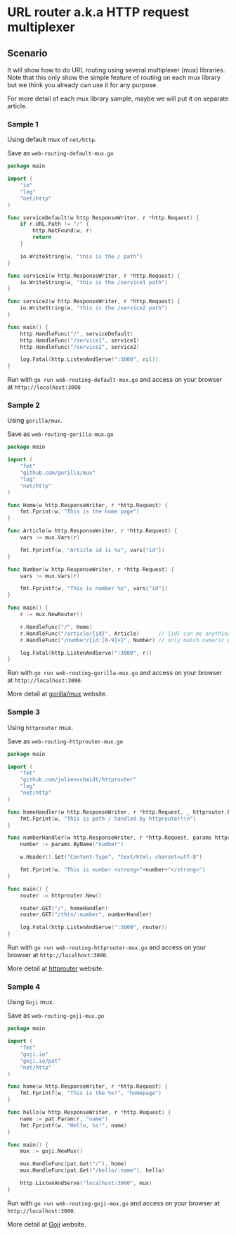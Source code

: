 
# URL router a.k.a HTTP request multiplexer

## Scenario

It will show how to do URL routing using several multiplexer (mux) libraries. Note that this only show the simple feature of routing on each mux library but we think you already can use it for any purpose.

For more detail of each mux library sample, maybe we will put it on separate article.

### Sample 1
Using default mux of `net/http`.

Save as `web-routing-default-mux.go`

```go
package main

import (
    "io"
    "log"
    "net/http"
)

func serviceDefault(w http.ResponseWriter, r *http.Request) {
    if r.URL.Path != "/" {
        http.NotFound(w, r)
        return
    }

    io.WriteString(w, "this is the / path")
}

func service1(w http.ResponseWriter, r *http.Request) {
    io.WriteString(w, "this is the /service1 path")
}

func service2(w http.ResponseWriter, r *http.Request) {
    io.WriteString(w, "this is the /service2 path")
}

func main() {
    http.HandleFunc("/", serviceDefault)
    http.HandleFunc("/service1", service1)
    http.HandleFunc("/service2", service2)

    log.Fatal(http.ListenAndServe(":3000", nil))
}
```

Run with `go run web-routing-default-mux.go` and access on your browser at `http://localhost:3000`

### Sample 2
Using `gorilla/mux`. 

Save as `web-routing-gorilla-mux.go`

```go
package main

import (
    "fmt"
    "github.com/gorilla/mux"
    "log"
    "net/http"
)

func Home(w http.ResponseWriter, r *http.Request) {
    fmt.Fprint(w, "This is the home page")
}

func Article(w http.ResponseWriter, r *http.Request) {
    vars := mux.Vars(r)

    fmt.Fprintf(w, "Article id is %s", vars["id"])
}

func Number(w http.ResponseWriter, r *http.Request) {
    vars := mux.Vars(r)

    fmt.Fprintf(w, "This is number %s", vars["id"])
}

func main() {
    r := mux.NewRouter()

    r.HandleFunc("/", Home)
    r.HandleFunc("/article/{id}", Article)      // {id} can be anything
    r.HandleFunc("/number/{id:[0-9]+}", Number) // only match numeric pattern

    log.Fatal(http.ListenAndServe(":3000", r))
}
```

Run with `go run web-routing-gorilla-mux.go` and access on your browser at `http://localhost:3000`.

More detail at [gorilla/mux](https://github.com/gorilla/mux) website.

### Sample 3
Using `httprouter` mux.

Save as `web-routing-httprouter-mux.go`

```go
package main

import (
    "fmt"
    "github.com/julienschmidt/httprouter"
    "log"
    "net/http"
)

func homeHandler(w http.ResponseWriter, r *http.Request, _ httprouter.Params) {
    fmt.Fprint(w, "This is path / handled by httprouter!\n")
}

func numberHandler(w http.ResponseWriter, r *http.Request, params httprouter.Params) {
    number := params.ByName("number")

    w.Header().Set("Content-Type", "text/html; charset=utf-8")

    fmt.Fprint(w, "This is number <strong>"+number+"</strong>")
}

func main() {
    router := httprouter.New()

    router.GET("/", homeHandler)
    router.GET("/this/:number", numberHandler)

    log.Fatal(http.ListenAndServe(":3000", router))
}
```

Run with `go run web-routing-httprouter-mux.go` and access on your browser at `http://localhost:3000`.

More detail at [httprouter](https://github.com/julienschmidt/httprouter) website.

### Sample 4
Using `Goji` mux.

Save as `web-routing-goji-mux.go`

```go
package main

import (
    "fmt"
    "goji.io"
    "goji.io/pat"
    "net/http"
)

func home(w http.ResponseWriter, r *http.Request) {
    fmt.Fprintf(w, "This is the %s!", "homepage")
}

func hello(w http.ResponseWriter, r *http.Request) {
    name := pat.Param(r, "name")
    fmt.Fprintf(w, "Hello, %s!", name)
}

func main() {
    mux := goji.NewMux()

    mux.HandleFunc(pat.Get("/"), home)
    mux.HandleFunc(pat.Get("/hello/:name"), hello)

    http.ListenAndServe("localhost:3000", mux)
}
```

Run with `go run web-routing-goji-mux.go` and access on your browser at `http://localhost:3000`.

More detail at [Goji](https://github.com/goji/goji) website.
